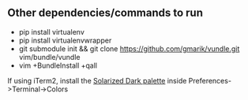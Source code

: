 Other dependencies/commands to run
---
- pip install virtualenv
- pip install virtualenvwrapper
- git submodule init && git clone https://github.com/gmarik/vundle.git vim/bundle/vundle
- vim +BundleInstall +qall

If using iTerm2, install the [Solarized Dark palette](https://github.com/altercation/solarized/blob/master/iterm2-colors-solarized/Solarized%20Dark.itermcolors) inside Preferences->Terminal->Colors
